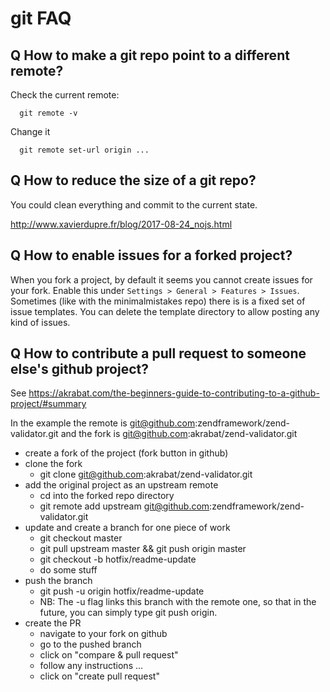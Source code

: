 # git FAQ

## Q How to make a git repo point to a different remote?

Check the current remote:
```
  git remote -v
```
Change it
```
  git remote set-url origin ...
```
## Q How to reduce the size of a git repo?

You could clean everything and commit to the current state.

http://www.xavierdupre.fr/blog/2017-08-24_nojs.html

## Q How to enable issues for a forked project?

When you fork a project, by default it seems you cannot create issues for your fork.
Enable this under `Settings > General > Features > Issues`.
Sometimes (like with the minimalmistakes repo) there is is a fixed set of issue templates. You can delete the template directory to allow posting any kind of issues.

## Q How to contribute a pull request to someone else's github project?

See https://akrabat.com/the-beginners-guide-to-contributing-to-a-github-project/#summary

In the example the remote is git@github.com:zendframework/zend-validator.git
and the fork is git@github.com:akrabat/zend-validator.git

- create a fork of the project (fork button in github)
- clone the fork
	- git clone git@github.com:akrabat/zend-validator.git
- add the original project as an upstream remote
	- cd into the forked repo directory
	- git remote add upstream git@github.com:zendframework/zend-validator.git
- update and create a branch for one piece of work
	- git checkout master
	- git pull upstream master && git push origin master
	- git checkout -b hotfix/readme-update
	- do some stuff
- push the branch
	- git push -u origin hotfix/readme-update
	- NB: The -u flag links this branch with the remote one, so that in the future, you can simply type git push origin.
- create the PR
	- navigate to your fork on github
	- go to the pushed branch
	- click on "compare & pull request"
	- follow any instructions ...
	- click on "create pull request"

